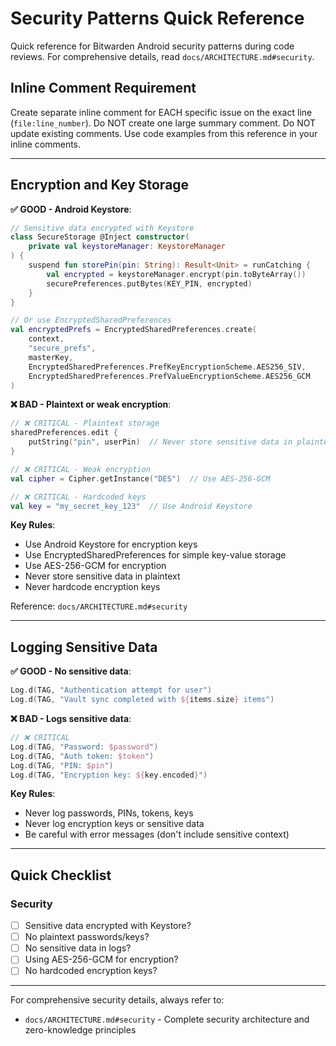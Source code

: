# Security Patterns Quick Reference

Quick reference for Bitwarden Android security patterns during code reviews. For comprehensive details, read `docs/ARCHITECTURE.md#security`.

## Inline Comment Requirement

Create separate inline comment for EACH specific issue on the exact line (`file:line_number`).
Do NOT create one large summary comment. Do NOT update existing comments.
Use code examples from this reference in your inline comments.

---

## Encryption and Key Storage

**✅ GOOD - Android Keystore**:
```kotlin
// Sensitive data encrypted with Keystore
class SecureStorage @Inject constructor(
    private val keystoreManager: KeystoreManager
) {
    suspend fun storePin(pin: String): Result<Unit> = runCatching {
        val encrypted = keystoreManager.encrypt(pin.toByteArray())
        securePreferences.putBytes(KEY_PIN, encrypted)
    }
}

// Or use EncryptedSharedPreferences
val encryptedPrefs = EncryptedSharedPreferences.create(
    context,
    "secure_prefs",
    masterKey,
    EncryptedSharedPreferences.PrefKeyEncryptionScheme.AES256_SIV,
    EncryptedSharedPreferences.PrefValueEncryptionScheme.AES256_GCM
)
```

**❌ BAD - Plaintext or weak encryption**:
```kotlin
// ❌ CRITICAL - Plaintext storage
sharedPreferences.edit {
    putString("pin", userPin)  // Never store sensitive data in plaintext
}

// ❌ CRITICAL - Weak encryption
val cipher = Cipher.getInstance("DES")  // Use AES-256-GCM

// ❌ CRITICAL - Hardcoded keys
val key = "my_secret_key_123"  // Use Android Keystore
```

**Key Rules**:
- Use Android Keystore for encryption keys
- Use EncryptedSharedPreferences for simple key-value storage
- Use AES-256-GCM for encryption
- Never store sensitive data in plaintext
- Never hardcode encryption keys

Reference: `docs/ARCHITECTURE.md#security`

---

## Logging Sensitive Data

**✅ GOOD - No sensitive data**:
```kotlin
Log.d(TAG, "Authentication attempt for user")
Log.d(TAG, "Vault sync completed with ${items.size} items")
```

**❌ BAD - Logs sensitive data**:
```kotlin
// ❌ CRITICAL
Log.d(TAG, "Password: $password")
Log.d(TAG, "Auth token: $token")
Log.d(TAG, "PIN: $pin")
Log.d(TAG, "Encryption key: ${key.encoded}")
```

**Key Rules**:
- Never log passwords, PINs, tokens, keys
- Never log encryption keys or sensitive data
- Be careful with error messages (don't include sensitive context)

---

## Quick Checklist

### Security
- [ ] Sensitive data encrypted with Keystore?
- [ ] No plaintext passwords/keys?
- [ ] No sensitive data in logs?
- [ ] Using AES-256-GCM for encryption?
- [ ] No hardcoded encryption keys?

---

For comprehensive security details, always refer to:
- `docs/ARCHITECTURE.md#security` - Complete security architecture and zero-knowledge principles
